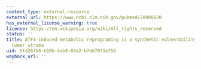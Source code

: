 ```yaml
---
content_type: external-resource
external_url: https://www.ncbi.nlm.nih.gov/pubmed/28988820
has_external_license_warning: true
license: https://en.wikipedia.org/wiki/All_rights_reserved
status: ''
title: ATF4-induced metabolic reprograming is a synthetic vulnerability of the p62-deficient
  tumor stroma
uid: 5fd26756-b10b-4ab8-84e2-b7dd7071e756
wayback_url: ''
---
```

